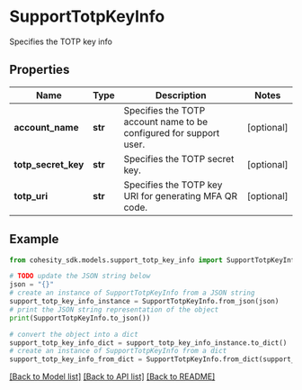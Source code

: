 # SupportTotpKeyInfo

Specifies the TOTP key info

## Properties

Name | Type | Description | Notes
------------ | ------------- | ------------- | -------------
**account_name** | **str** | Specifies the TOTP account name to be configured for support user. | [optional] 
**totp_secret_key** | **str** | Specifies the TOTP secret key. | [optional] 
**totp_uri** | **str** | Specifies the TOTP key URI for generating MFA QR code. | [optional] 

## Example

```python
from cohesity_sdk.models.support_totp_key_info import SupportTotpKeyInfo

# TODO update the JSON string below
json = "{}"
# create an instance of SupportTotpKeyInfo from a JSON string
support_totp_key_info_instance = SupportTotpKeyInfo.from_json(json)
# print the JSON string representation of the object
print(SupportTotpKeyInfo.to_json())

# convert the object into a dict
support_totp_key_info_dict = support_totp_key_info_instance.to_dict()
# create an instance of SupportTotpKeyInfo from a dict
support_totp_key_info_from_dict = SupportTotpKeyInfo.from_dict(support_totp_key_info_dict)
```
[[Back to Model list]](../README.md#documentation-for-models) [[Back to API list]](../README.md#documentation-for-api-endpoints) [[Back to README]](../README.md)


